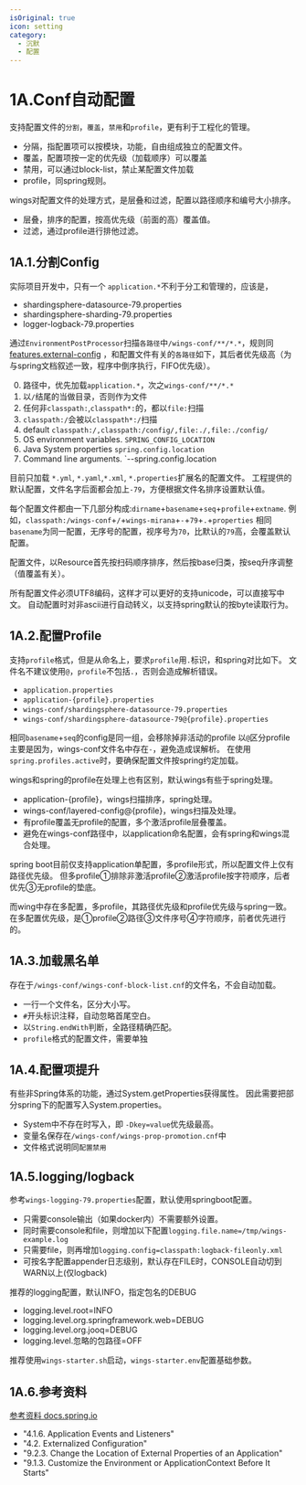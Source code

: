 ```yaml
---
isOriginal: true
icon: setting
category:
  - 沉默
  - 配置
---
```


# 1A.Conf自动配置

支持配置文件的`分割`，`覆盖`，`禁用`和`profile`，更有利于工程化的管理。

* 分隔，指配置项可以按模块，功能，自由组成独立的配置文件。
* 覆盖，配置项按一定的优先级（加载顺序）可以覆盖
* 禁用，可以通过block-list，禁止某配置文件加载
* profile，同spring规则。

wings对配置文件的处理方式，是层叠和过滤，配置以路径顺序和编号大小排序。

* 层叠，排序的配置，按高优先级（前面的高）覆盖值。
* 过滤，通过profile进行排他过滤。

## 1A.1.分割Config

实际项目开发中，只有一个 `application.*`不利于分工和管理的，应该是，

* shardingsphere-datasource-79.properties
* shardingsphere-sharding-79.properties
* logger-logback-79.properties

通过`EnvironmentPostProcessor`扫描`各路径`中`/wings-conf/**/*.*`，规则同
[features.external-config](https://docs.spring.io/spring-boot/docs/2.6.6/reference/htmlsingle/#features.external-config)
，和配置文件有关的`各路径`如下，其后者优先级高（为与spring文档叙述一致，程序中倒序执行，FIFO优先级）。

0. 路径中，优先加载`application.*`，次之`wings-conf/**/*.*`
1. 以`/`结尾的当做目录，否则作为文件
2. 任何非`classpath:`,`classpath*:`的，都以`file:`扫描
3. `classpath:/`会被以`classpath*:/`扫描
4. default `classpath:/,classpath:/config/,file:./,file:./config/`
5. OS environment variables. `SPRING_CONFIG_LOCATION`
6. Java System properties `spring.config.location`
7. Command line arguments. `--spring.config.location

目前只加载 `*.yml`, `*.yaml`,`*.xml`, `*.properties`扩展名的配置文件。
工程提供的默认配置，文件名字后面都会加上`-79`，方便根据文件名排序设置默认值。

每个配置文件都由一下几部分构成:`dirname`+`basename`+`seq`+`profile`+`extname`.
例如，`classpath:/wings-conf`+`/`+`wings-mirana`+`-`+`79`+`.`+`properties`
相同`basename`为同一配置，无序号的配置，视序号为`70`，比默认的`79`高，会覆盖默认配置。

配置文件，以Resource首先按扫码顺序排序，然后按base归类，按seq升序调整（值覆盖有关）。

所有配置文件必须UTF8编码，这样才可以更好的支持unicode，可以直接写中文。
自动配置时对非ascii进行自动转义，以支持spring默认的按byte读取行为。

## 1A.2.配置Profile

支持`profile`格式，但是从命名上，要求`profile`用`.`标识，和spring对比如下。
文件名不建议使用`@`，`profile`不包括`.`，否则会造成解析错误。

* `application.properties`
* `application-{profile}.properties`
* `wings-conf/shardingsphere-datasource-79.properties`
* `wings-conf/shardingsphere-datasource-79@{profile}.properties`

相同`basename`+`seq`的config是同一组，会移除掉非活动的profile
以`@`区分profile主要是因为，wings-conf文件名中存在`-`，避免造成误解析。
在使用`spring.profiles.active`时，要确保配置文件按spring约定加载。

wings和spring的profile在处理上也有区别，默认wings有些于spring处理。

* application-{profile}，wings扫描排序，spring处理。
* wings-conf/layered-config@{profile}，wings扫描及处理。
* 有profile覆盖无profile的配置，多个激活profile层叠覆盖。
* 避免在wings-conf路径中，以application命名配置，会有spring和wings混合处理。

spring boot目前仅支持application单配置，多profile形式，所以配置文件上仅有路径优先级。
但多profile①排除非激活profile②激活profile按字符顺序，后者优先③无profile的垫底。

而wing中存在多配置，多profile，其路径优先级和profile优先级与spring一致。
在多配置优先级，是①profile②路径③文件序号④字符顺序，前者优先进行的。

## 1A.3.加载黑名单

存在于`/wings-conf/wings-conf-block-list.cnf`的文件名，不会自动加载。

* 一行一个文件名，区分大小写。
* `#`开头标识注释，自动忽略首尾空白。
* 以`String.endWith`判断，全路径精确匹配。
* `profile`格式的配置文件，需要单独

## 1A.4.配置项提升

有些非Spring体系的功能，通过System.getProperties获得属性。
因此需要把部分spring下的配置写入System.properties。

* System中不存在时写入，即 `-Dkey=value`优先级最高。
* 变量名保存在`/wings-conf/wings-prop-promotion.cnf`中
* 文件格式说明同`配置禁用`

## 1A.5.logging/logback

参考`wings-logging-79.properties`配置，默认使用springboot配置。

* 只需要console输出（如果docker内）不需要额外设置。
* 同时需要console和file，则增加以下配置`logging.file.name=/tmp/wings-example.log`
* 只需要file，则再增加`logging.config=classpath:logback-fileonly.xml`
* 可按名字配置appender日志级别，默认存在FILE时，CONSOLE自动切到WARN以上(仅logback)

推荐的logging配置，默认INFO，指定包名的DEBUG

* logging.level.root=INFO
* logging.level.org.springframework.web=DEBUG
* logging.level.org.jooq=DEBUG
* logging.level.忽略的包路径=OFF

推荐使用`wings-starter.sh`启动，`wings-starter.env`配置基础参数。

## 1A.6.参考资料

[参考资料 docs.spring.io](https://docs.spring.io/spring-boot/docs/2.6.6/reference/htmlsingle/)

* "4.1.6. Application Events and Listeners"
* "4.2. Externalized Configuration"
* "9.2.3. Change the Location of External Properties of an Application"
* "9.1.3. Customize the Environment or ApplicationContext Before It Starts"
